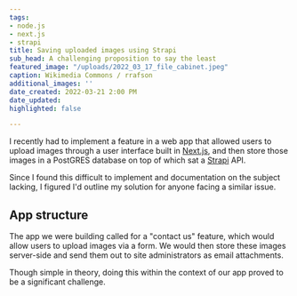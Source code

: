 ```yaml
---
tags:
- node.js
- next.js
- strapi
title: Saving uploaded images using Strapi
sub_head: A challenging proposition to say the least
featured_image: "/uploads/2022_03_17_file_cabinet.jpeg"
caption: Wikimedia Commons / rrafson
additional_images: ''
date_created: 2022-03-21 2:00 PM
date_updated: 
highlighted: false

---
```

I recently had to implement a feature in a web app that allowed users to upload images through a user interface built in [Next.js](https://nextjs.org/), and then store those images in a PostGRES database on top of which sat a [Strapi](https://strapi.io/) API. 

Since I found this difficult to implement and documentation on the subject lacking, I figured I'd outline my solution for anyone facing a similar issue.

## App structure

The app we were building called for a "contact us" feature, which would allow users to upload images via a form. We would then store these images server-side and send them out to site administrators as email attachments.

Though simple in theory, doing this within the context of our app proved to be a significant challenge.